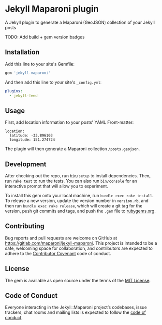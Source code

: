 # Jekyll Maparoni plugin

A Jekyll plugin to generate a Maparoni (GeoJSON) collection of your Jekyll posts

TODO: Add build + gem version badges


## Installation

Add this line to your site's Gemfile:

```ruby
gem 'jekyll-maparoni'
```

And then add this line to your site's `_config.yml`:

```yml
plugins:
  - jekyll-feed
```


## Usage

First, add location information to your posts' YAML Front-matter:

```
location:
  latitude: -33.896103
  longitude: 151.274724
```

The plugin will then generate a Maparoni collection `/posts.geojson`.


## Development

After checking out the repo, run `bin/setup` to install dependencies. Then, run `rake test` to run the tests. You can also run `bin/console` for an interactive prompt that will allow you to experiment.

To install this gem onto your local machine, run `bundle exec rake install`. To release a new version, update the version number in `version.rb`, and then run `bundle exec rake release`, which will create a git tag for the version, push git commits and tags, and push the `.gem` file to [rubygems.org](https://rubygems.org).


## Contributing

Bug reports and pull requests are welcome on GitHub at https://gitlab.com/maparoni/jekyll-maparoni. This project is intended to be a safe, welcoming space for collaboration, and contributors are expected to adhere to the [Contributor Covenant](http://contributor-covenant.org) code of conduct.


## License

The gem is available as open source under the terms of the [MIT License](https://opensource.org/licenses/MIT).


## Code of Conduct

Everyone interacting in the Jekyll::Maparoni project’s codebases, issue trackers, chat rooms and mailing lists is expected to follow the [code of conduct](https://gitlab.com/maparoni/jekyll-maparoni/blob/master/CODE_OF_CONDUCT.md).
